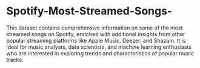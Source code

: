 # Spotify-Most-Streamed-Songs-
This dataset contains comprehensive information on some of the most streamed songs on Spotify, enriched with additional insights from other popular streaming platforms like Apple Music, Deezer, and Shazam. It is ideal for music analysts, data scientists, and machine learning enthusiasts who are interested in exploring trends and characteristics of popular music tracks.
